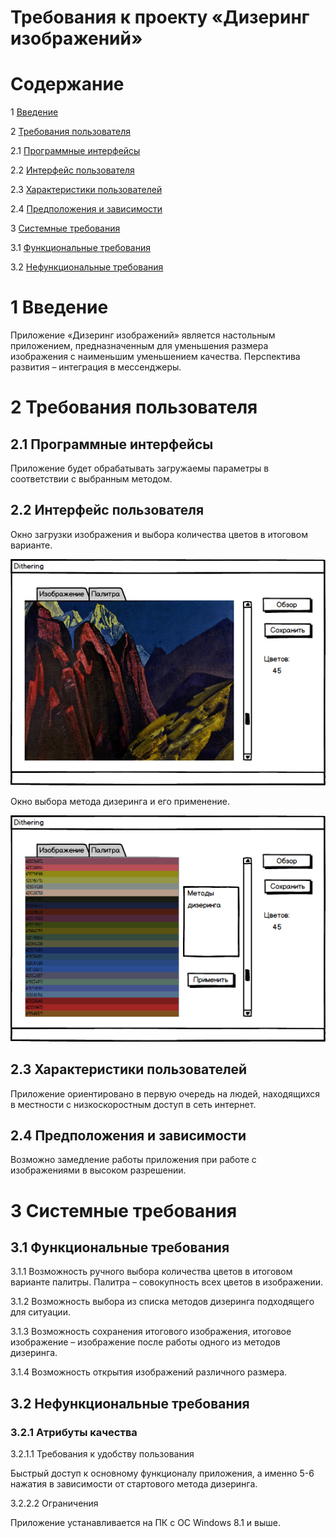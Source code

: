 # Требования к проекту «Дизеринг изображений» #

# Содержание #

1 [Введение](https://github.com/TischenkoArseny/Dithering/blob/master/Documents/Requirements/Requirements%20Document.md#1-%D0%B2%D0%B2%D0%B5%D0%B4%D0%B5%D0%BD%D0%B8%D0%B5)

2 [Требования пользователя](https://github.com/TischenkoArseny/Dithering/blob/master/Documents/Requirements/Requirements%20Document.md#2-%D1%82%D1%80%D0%B5%D0%B1%D0%BE%D0%B2%D0%B0%D0%BD%D0%B8%D1%8F-%D0%BF%D0%BE%D0%BB%D1%8C%D0%B7%D0%BE%D0%B2%D0%B0%D1%82%D0%B5%D0%BB%D1%8F)

2.1 [Программные интерфейсы](https://github.com/TischenkoArseny/Dithering/blob/master/Documents/Requirements/Requirements%20Document.md#21-%D0%BF%D1%80%D0%BE%D0%B3%D1%80%D0%B0%D0%BC%D0%BC%D0%BD%D1%8B%D0%B5-%D0%B8%D0%BD%D1%82%D0%B5%D1%80%D1%84%D0%B5%D0%B9%D1%81%D1%8B)

2.2 [Интерфейс пользователя](https://github.com/TischenkoArseny/Dithering/blob/master/Documents/Requirements/Requirements%20Document.md#22-%D0%B8%D0%BD%D1%82%D0%B5%D1%80%D1%84%D0%B5%D0%B9%D1%81-%D0%BF%D0%BE%D0%BB%D1%8C%D0%B7%D0%BE%D0%B2%D0%B0%D1%82%D0%B5%D0%BB%D1%8F)

2.3 [Характеристики пользователей](https://github.com/TischenkoArseny/Dithering/blob/master/Documents/Requirements/Requirements%20Document.md#23-%D1%85%D0%B0%D1%80%D0%B0%D0%BA%D1%82%D0%B5%D1%80%D0%B8%D1%81%D1%82%D0%B8%D0%BA%D0%B8-%D0%BF%D0%BE%D0%BB%D1%8C%D0%B7%D0%BE%D0%B2%D0%B0%D1%82%D0%B5%D0%BB%D0%B5%D0%B9)

2.4 [Предположения и зависимости](https://github.com/TischenkoArseny/Dithering/blob/master/Documents/Requirements/Requirements%20Document.md#24-%D0%BF%D1%80%D0%B5%D0%B4%D0%BF%D0%BE%D0%BB%D0%BE%D0%B6%D0%B5%D0%BD%D0%B8%D1%8F-%D0%B8-%D0%B7%D0%B0%D0%B2%D0%B8%D1%81%D0%B8%D0%BC%D0%BE%D1%81%D1%82%D0%B8)

3 [Системные требования](https://github.com/TischenkoArseny/Dithering/blob/master/Documents/Requirements/Requirements%20Document.md#3-%D1%81%D0%B8%D1%81%D1%82%D0%B5%D0%BC%D0%BD%D1%8B%D0%B5-%D1%82%D1%80%D0%B5%D0%B1%D0%BE%D0%B2%D0%B0%D0%BD%D0%B8%D1%8F)

3.1 [Функциональные требования](https://github.com/TischenkoArseny/Dithering/blob/master/Documents/Requirements/Requirements%20Document.md#31-%D1%84%D1%83%D0%BD%D0%BA%D1%86%D0%B8%D0%BE%D0%BD%D0%B0%D0%BB%D1%8C%D0%BD%D1%8B%D0%B5-%D1%82%D1%80%D0%B5%D0%B1%D0%BE%D0%B2%D0%B0%D0%BD%D0%B8%D1%8F)

3.2 [Нефункциональные требования](https://github.com/TischenkoArseny/Dithering/blob/master/Documents/Requirements/Requirements%20Document.md#32-%D0%BD%D0%B5%D1%84%D1%83%D0%BD%D0%BA%D1%86%D0%B8%D0%BE%D0%BD%D0%B0%D0%BB%D1%8C%D0%BD%D1%8B%D0%B5-%D1%82%D1%80%D0%B5%D0%B1%D0%BE%D0%B2%D0%B0%D0%BD%D0%B8%D1%8F)

# 1 Введение #

Приложение «Дизеринг изображений» является настольным приложением, предназначенным для уменьшения размера изображения с наименьшим уменьшением качества. Перспектива развития – интеграция в мессенджеры.

# 2 Требования пользователя #

## 2.1 Программные интерфейсы ##

Приложение будет обрабатывать загружаемы параметры в соответствии с выбранным методом.

## 2.2 Интерфейс пользователя ##

Окно загрузки изображения и выбора количества цветов в итоговом варианте.

 ![Рисунок 1](https://github.com/TischenkoArseny/Dithering/blob/master/Images/MainWindow.png)

Окно выбора метода дизеринга и его применение.

 ![Рисунок 2](https://github.com/TischenkoArseny/Dithering/blob/master/Images/SettingsWindow.png)
 
## 2.3 Характеристики пользователей ##

Приложение ориентировано в первую очередь на людей, находящихся в местности с низкоскоростным доступ в сеть интернет.

## 2.4 Предположения и зависимости ##

Возможно замедление работы приложения при работе с изображениями в высоком разрешении.

# 3 Системные требования #

## 3.1	 Функциональные требования ##

3.1.1 Возможность ручного выбора количества цветов в итоговом варианте палитры. Палитра – совокупность всех цветов в изображении.

3.1.2 Возможность выбора из списка методов дизеринга подходящего для ситуации.

3.1.3 Возможность сохранения итогового изображения, итоговое изображение – изображение после работы одного из методов дизеринга.

3.1.4 Возможность открытия изображений различного размера.

## 3.2 Нефункциональные требования ##

### 3.2.1 Атрибуты качества ###

3.2.1.1 Требования к удобству пользования

Быстрый доступ к основному функционалу приложения, а именно 5-6 нажатия в зависимости от стартового метода дизеринга.

3.2.2.2 Ограничения 

Приложение устанавливается на ПК с ОС Windows 8.1 и выше.
